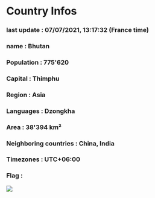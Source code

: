 # Country  Infos
### last update : 07/07/2021, 13:17:32 (France time)

### name : Bhutan
### Population : 775'620
### Capital : Thimphu
### Region : Asia
### Languages : Dzongkha
### Area : 38'394 km²
### Neighboring countries : China, India
### Timezones : UTC+06:00

### Flag :
![](https://restcountries.eu/data/btn.svg)